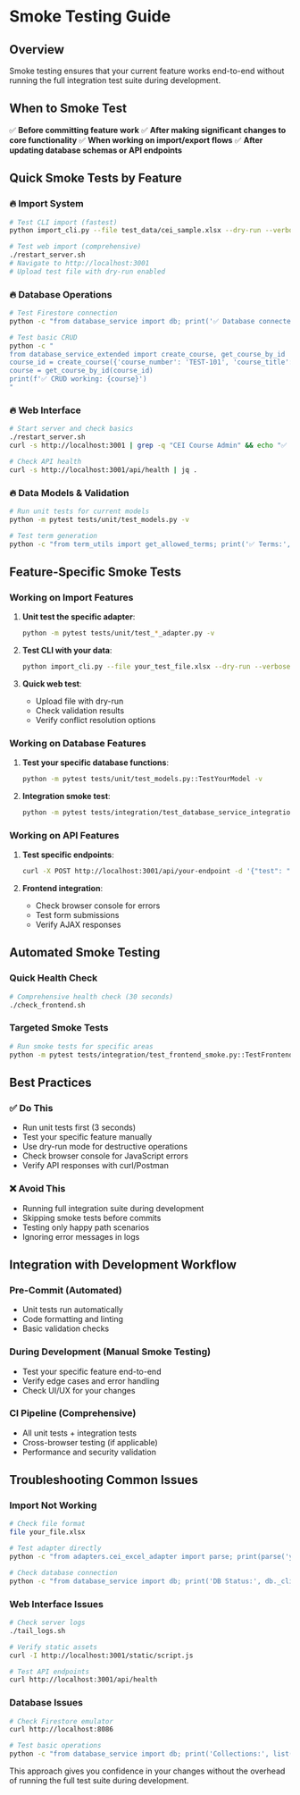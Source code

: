 # Smoke Testing Guide

## Overview

Smoke testing ensures that your current feature works end-to-end without running the full integration test suite during development.

## When to Smoke Test

✅ **Before committing feature work**
✅ **After making significant changes to core functionality**
✅ **When working on import/export flows**
✅ **After updating database schemas or API endpoints**

## Quick Smoke Tests by Feature

### 🔥 Import System
```bash
# Test CLI import (fastest)
python import_cli.py --file test_data/cei_sample.xlsx --dry-run --verbose

# Test web import (comprehensive)
./restart_server.sh
# Navigate to http://localhost:3001
# Upload test file with dry-run enabled
```

### 🔥 Database Operations
```bash
# Test Firestore connection
python -c "from database_service import db; print('✅ Database connected')"

# Test basic CRUD
python -c "
from database_service_extended import create_course, get_course_by_id
course_id = create_course({'course_number': 'TEST-101', 'course_title': 'Test Course'})
course = get_course_by_id(course_id)
print(f'✅ CRUD working: {course}')
"
```

### 🔥 Web Interface
```bash
# Start server and check basics
./restart_server.sh
curl -s http://localhost:3001 | grep -q "CEI Course Admin" && echo "✅ Web server working"

# Check API health
curl -s http://localhost:3001/api/health | jq .
```

### 🔥 Data Models & Validation
```bash
# Run unit tests for current models
python -m pytest tests/unit/test_models.py -v

# Test term generation
python -c "from term_utils import get_allowed_terms; print('✅ Terms:', len(get_allowed_terms()))"
```

## Feature-Specific Smoke Tests

### Working on Import Features
1. **Unit test the specific adapter**:
   ```bash
   python -m pytest tests/unit/test_*_adapter.py -v
   ```

2. **Test CLI with your data**:
   ```bash
   python import_cli.py --file your_test_file.xlsx --dry-run --verbose
   ```

3. **Quick web test**:
   - Upload file with dry-run
   - Check validation results
   - Verify conflict resolution options

### Working on Database Features
1. **Test your specific database functions**:
   ```bash
   python -m pytest tests/unit/test_models.py::TestYourModel -v
   ```

2. **Integration smoke test**:
   ```bash
   python -m pytest tests/integration/test_database_service_integration.py::test_your_feature -v
   ```

### Working on API Features
1. **Test specific endpoints**:
   ```bash
   curl -X POST http://localhost:3001/api/your-endpoint -d '{"test": "data"}'
   ```

2. **Frontend integration**:
   - Check browser console for errors
   - Test form submissions
   - Verify AJAX responses

## Automated Smoke Testing

### Quick Health Check
```bash
# Comprehensive health check (30 seconds)
./check_frontend.sh
```

### Targeted Smoke Tests
```bash
# Run smoke tests for specific areas
python -m pytest tests/integration/test_frontend_smoke.py::TestFrontendSmoke::test_your_area -v
```

## Best Practices

### ✅ Do This
- Run unit tests first (3 seconds)
- Test your specific feature manually
- Use dry-run mode for destructive operations
- Check browser console for JavaScript errors
- Verify API responses with curl/Postman

### ❌ Avoid This
- Running full integration suite during development
- Skipping smoke tests before commits
- Testing only happy path scenarios
- Ignoring error messages in logs

## Integration with Development Workflow

### Pre-Commit (Automated)
- Unit tests run automatically
- Code formatting and linting
- Basic validation checks

### During Development (Manual Smoke Testing)
- Test your specific feature end-to-end
- Verify edge cases and error handling
- Check UI/UX for your changes

### CI Pipeline (Comprehensive)
- All unit tests + integration tests
- Cross-browser testing (if applicable)
- Performance and security validation

## Troubleshooting Common Issues

### Import Not Working
```bash
# Check file format
file your_file.xlsx

# Test adapter directly
python -c "from adapters.cei_excel_adapter import parse; print(parse('your_file.xlsx'))"

# Check database connection
python -c "from database_service import db; print('DB Status:', db._client)"
```

### Web Interface Issues
```bash
# Check server logs
./tail_logs.sh

# Verify static assets
curl -I http://localhost:3001/static/script.js

# Test API endpoints
curl http://localhost:3001/api/health
```

### Database Issues
```bash
# Check Firestore emulator
curl http://localhost:8086

# Test basic operations
python -c "from database_service import db; print('Collections:', list(db.collections()))"
```

This approach gives you confidence in your changes without the overhead of running the full test suite during development.
